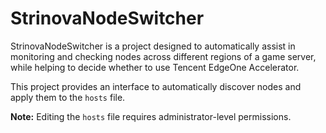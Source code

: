 # StrinovaNodeSwitcher

StrinovaNodeSwitcher is a project designed to automatically assist in monitoring and checking nodes across different regions of a game server, while helping to decide whether to use Tencent EdgeOne Accelerator.

This project provides an interface to automatically discover nodes and apply them to the `hosts` file.

**Note:** Editing the `hosts` file requires administrator-level permissions.
